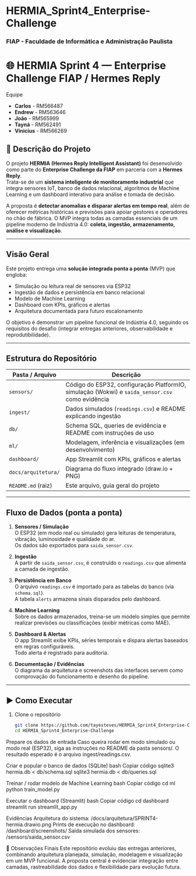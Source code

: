# HERMIA_Sprint4_Enterprise-Challenge

### FIAP - Faculdade de Informática e Administração Paulista

# 🌐 HERMIA Sprint 4 — Enterprise Challenge FIAP / Hermes Reply

Equipe 

- **Carlos** - RM566487
- **Endrew** - RM563646
- **João** - RM565999
- **Tayná** - RM562491
- **Vinicius** - RM566269

## 📖 Descrição do Projeto

O projeto **HERMIA (Hermes Reply Intelligent Assistant)** foi desenvolvido como parte do **Enterprise Challenge da FIAP** em parceria com a **Hermes Reply**.  
Trata-se de um **sistema inteligente de monitoramento industrial** que integra sensores IoT, banco de dados relacional, algoritmos de Machine Learning e um dashboard interativo para análise e tomada de decisão.  

A proposta é **detectar anomalias e disparar alertas em tempo real**, além de oferecer métricas históricas e previsões para apoiar gestores e operadores no chão de fábrica. O MVP integra todas as camadas essenciais de um pipeline moderno de Indústria 4.0: **coleta, ingestão, armazenamento, análise e visualização**.  

---

## Visão Geral

Este projeto entrega uma **solução integrada ponta a ponta** (MVP) que engloba:

- Simulação ou leitura real de sensores via ESP32  
- Ingestão de dados e persistência em banco relacional  
- Modelo de Machine Learning  
- Dashboard com KPIs, gráficos e alertas  
- Arquitetura documentada para futuro escalonamento  

O objetivo é demonstrar um pipeline funcional de Indústria 4.0, seguindo os requisitos do desafio (integrar entregas anteriores, observabilidade e reprodutibilidade).

---

## Estrutura do Repositório

| Pasta / Arquivo        | Descrição |
|-------------------------|-----------|
| `sensors/`              | Código do ESP32, configuração PlatformIO, simulação (Wokwi) e `saida_sensor.csv` como evidência |
| `ingest/`               | Dados simulados (`readings.csv`) e README explicando ingestão |
| `db/`                   | Schema SQL, queries de evidência e README com instruções de uso |
| `ml/`                   | Modelagem, inferência e visualizações (em desenvolvimento) |
| `dashboard/`             | App Streamlit com KPIs, gráficos e alertas |
| `docs/arquitetura/`     | Diagrama do fluxo integrado (draw.io + PNG) |
| `README.md` (raiz)      | Este arquivo, guia geral do projeto |

---

## Fluxo de Dados (ponta a ponta)

1. **Sensores / Simulação**  
   O ESP32 (em modo real ou simulado) gera leituras de temperatura, vibração, luminosidade e qualidade do ar.  
   Os dados são exportados para `saida_sensor.csv`.

2. **Ingestão**  
   A partir de `saida_sensor.csv`, é construído o `readings.csv` que alimenta a camada de ingestão.

3. **Persistência em Banco**  
   O arquivo `readings.csv` é importado para as tabelas do banco (via `schema.sql`).  
   A tabela `alerts` armazena sinais disparados pelo dashboard.

4. **Machine Learning**  
   Sobre os dados armazenados, treina-se um modelo simples que permite realizar previsões ou classificações (exibir métricas como MAE).  

5. **Dashboard & Alertas**  
   O app Streamlit exibe KPIs, séries temporais e dispara alertas baseados em regras configuráveis.  
   Todo alerta é registrado para auditoria.

6. **Documentação / Evidências**  
   O diagrama da arquitetura e screenshots das interfaces servem como comprovação do funcionamento e desenho do pipeline.

---

## ▶️ Como Executar

1. Clone o repositório  
   ```bash
   git clone https://github.com/tayesteves/HERMIA_Sprint4_Enterprise-Challenge.git
   cd HERMIA_Sprint4_Enterprise-Challenge

Prepare os dados de entrada
Caso queira rodar em modo simulado ou modo real (ESP32), siga as instruções no README da pasta sensors/.
O resultado esperado é o arquivo ingest/readings.csv.

Criar e popular o banco de dados (SQLite)
  bash
  Copiar código
  sqlite3 hermia.db < db/schema.sql
  sqlite3 hermia.db < db/queries.sql

Treinar / rodar modelo de Machine Learning
  bash
  Copiar código
  cd ml
  python train_model.py

Executar o dashboard (Streamlit)
  bash
  Copiar código
  cd dashboard
  streamlit run streamlit_app.py

Evidências
Arquitetura do sistema: /docs/arquitetura/SPRINT4-hermia.drawio.png
Prints de execução no dashboard: /dashboard/screenshots/
Saída simulada dos sensores: /sensors/saida_sensor.csv


📢 Observações Finais
Este repositório evoluiu das entregas anteriores, combinando arquitetura planejada, simulação, modelagem e visualização em um MVP funcional.
A proposta central é evidenciar integração entre camadas, rastreabilidade dos dados e flexibilidade para evolução futura.
